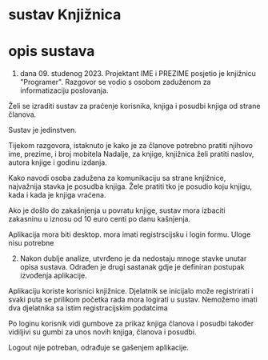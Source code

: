 # sustav Knjižnica

# opis sustava

1. dana 09. studenog 2023.
Projektant IME i PREZIME posjetio je knjižnicu "Programer".
Razgovor se vodio s osobom zaduženom za informatizaciju poslovanja.

Želi se izraditi sustav za praćenje korisnika, knjiga i posudbi knjiga od strane članova.

Sustav je jedinstven.

Tijekom razgovora, istaknuto je kako je za članove potrebno pratiti njihovo ime, prezime, i broj mobitela
Nadalje, za knjige, knjižnica želi pratiti naslov, autora knjige i godinu izdanja.

Kako navodi osoba zadužena za komunikaciju sa strane knjižnice, najvažnija stavka je posudba knjiga.
Žele pratiti tko je posudio koju knjigu, kada i kada je knjiga vraćena.

Ako je došlo do zakašnjenja u povratu knjige, sustav mora izbaciti zakasninu u iznosu od 10 euro centi po danu kašnjenja.

Aplikacija mora biti desktop. mora imati registrscijsku i login formu. Uloge nisu potrebne


2. Nakon dublje analize, utvrđeno je da nedostaju mnoge stavke unutar opisa sustava.
Odrađen je drugi sastanak gdje je definiran postupak izvođenja aplikacije.

Aplikaciju koriste korisnici knjižnice. Djelatnik se inicijalo može registrirati i svaki puta se prilikom početka rada mora logirati u sustav.
Nemožemo imati dva djelatnika sa istim registracijskim podatcima

Po loginu korisnik vidi gumbove za prikaz knjiga članova i posudbi
također vidiljivi su gumbi za unos novih knjiga, članova i posudbi.

Logout nije potreban, odrađuje se gašenjem aplikacije.

